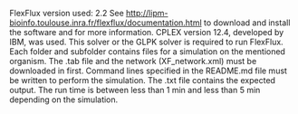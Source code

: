 FlexFlux version used: 2.2
See http://lipm-bioinfo.toulouse.inra.fr/flexflux/documentation.html to download and install the software and for more information.
CPLEX version 12.4, developed by IBM, was used. This solver or the GLPK solver is required to run FlexFlux.
Each folder and subfolder contains files for a simulation on the mentioned organism.
The .tab file and the network (XF_network.xml) must be downloaded in first.
Command lines specified in the README.md file must be written to perform the simulation.
The .txt file contains the expected output.
The run time is between less than 1 min and less than 5 min depending on the simulation.
